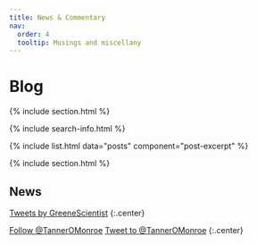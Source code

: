 ```yaml
---
title: News & Commentary
nav:
  order: 4
  tooltip: Musings and miscellany
---
```


# <i class="fas fa-feather-alt"></i>Blog

{% include section.html %}

{% include search-info.html %}

{% include list.html data="posts" component="post-excerpt" %}

{% include section.html %}

## News

<!-- Twitter embeds from https://publish.twitter.com/ -->

<a class="twitter-timeline" data-width="400" data-height="400" href="https://twitter.com/GreeneScientist?ref_src=twsrc%5Etfw">Tweets by GreeneScientist</a> <script async src="https://platform.twitter.com/widgets.js" charset="utf-8"></script>
{:.center}

<a href="https://twitter.com/TannerOMonroe" class="twitter-follow-button" data-show-count="false">Follow @TannerOMonroe</a><script async src="https://platform.twitter.com/widgets.js" charset="utf-8"></script>
<a href="https://twitter.com/TannerOMonroe" class="twitter-mention-button" data-show-count="false">Tweet to @TannerOMonroe</a><script async src="https://platform.twitter.com/widgets.js" charset="utf-8"></script>
{:.center}
